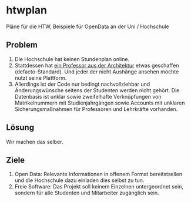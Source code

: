 # htwplan
Pläne für die HTW, Beispiele für OpenData an der Uni / Hochschule

## Problem

1. Die Hochschule hat keinen Stundenplan online.
2. Stattdessen hat [ein Professor aus der Architektur](http://www2.htw-dresden.de/~wazlawek/rai.php) etwas geschaffen (defacto-Standard). Und jeder der nicht Aushänge ansehen möchte nutzt seine Plattform.
3. Allerdings ist der Code nur bedingt nachvollziehbar und Änderungswünsche seitens der Studenten werden nicht gehört. Die Datenbasis ist unklar sowie zweifelhafte Verknüpfungen von Matrikelnummern mit Studienjahrgängen sowie Accounts mit unklaren Sicherungsmaßnahmen für Professoren und Lehrkräfte vorhanden.

## Lösung

Wir machen das selber.

## Ziele

1. Open Data: Relevante Informationen in offenem Format bereitstsellen und die Hochschule dazu einladen dies selbst zu tun.
2. Freie Software: Das Projekt soll keinem Einzelnen untergeordnet sein, sondern für alle Studenten und Mitarbeiter zugänglich sein.
 
